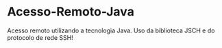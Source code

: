 # Acesso-Remoto-Java
Acesso remoto utilizando a tecnologia Java. Uso da biblioteca JSCH e do protocolo de rede SSH!
